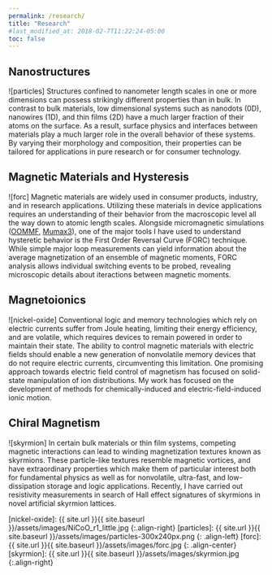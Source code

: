 ```yaml
---
permalink: /research/
title: "Research"
#last_modified_at: 2018-02-7T11:22:24-05:00
toc: false
---
```


## Nanostructures
![particles]
Structures confined to nanometer length scales in one or more dimensions can possess strikingly different properties than in bulk. In contrast to bulk materials, low dimensional systems such as nanodots (0D), nanowires (1D), and thin films (2D) have a much larger fraction of their atoms on the surface. As a result, surface physics and interfaces between materials play a much larger role in the overall behavior of these systems. By varying their morphology and composition, their properties can be tailored for applications in pure research or for consumer technology.

## Magnetic Materials and Hysteresis
![forc]
Magnetic materials are widely used in consumer products, industry, and in research applications. Utilizing these materials in device applications requires an understanding of their behavior from the macroscopic level all the way down to atomic length scales. Alongside micromagnetic simulations ([OOMMF][oommf], [Mumax3][mumax]), one of the major tools I have used to understand hysteretic behavior is the First Order Reversal Curve (FORC) technique. While simple major loop measurements can yield information about the average magnetization of an ensemble of magnetic moments, FORC analysis allows individual switching events to be probed, revealing microscopic details about iteractions between magnetic moments.

## Magnetoionics
![nickel-oxide]
Conventional logic and memory technologies which rely on electric currents suffer from Joule heating, limiting their energy efficiency, and are volatile, which requires devices to remain powered in order to maintain their state. The ability to control magnetic materials with electric fields should enable a new generation of nonvolatile memory devices that do not require electric currents, circumventing this limitation. One promising approach towards electric field control of magnetism has focused on solid-state manipulation of ion distributions. My work has focused on the development of methods for chemically-induced and electric-field-induced ionic motion.

## Chiral Magnetism
![skyrmion]
In certain bulk materials or thin film systems, competing magnetic interactions can lead to winding magnetization textures known as skyrmions. These particle-like textures resemble magnetic vortices, and have extraordinary properties which make them of particular interest both for fundamental physics as well as for nonvolatile, ultra-fast, and low-dissipation storage and logic applications. Recently, I have carried out resistivity measurements in search of Hall effect signatures of skyrmions in novel artificial skyrmion lattices.

[oommf]: http://math.nist.gov/oommf/
[mumax]: http://mumax.github.io/

[nickel-oxide]: {{ site.url }}{{ site.baseurl }}/assets/images/NiCoO_r1_little.jpg
{:.align-right}
[particles]: {{ site.url }}{{ site.baseurl }}/assets/images/particles-300x240px.png
{: .align-left}
[forc]: {{ site.url }}{{ site.baseurl }}/assets/images/forc.jpg
{: .align-center}
[skyrmion]: {{ site.url }}{{ site.baseurl }}/assets/images/skyrmion.jpg
{:.align-right}

